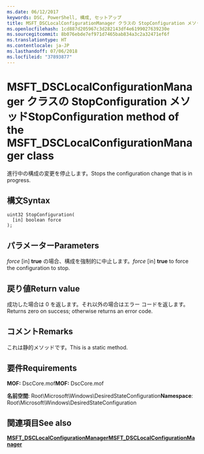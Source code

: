 ```yaml
---
ms.date: 06/12/2017
keywords: DSC, PowerShell, 構成, セットアップ
title: MSFT_DSCLocalConfigurationManager クラスの StopConfiguration メソッド
ms.openlocfilehash: 1cd887d205967c3d282143df4e6199027639230e
ms.sourcegitcommit: 8b076ebde7ef971d7465bab834a3c2a32471ef6f
ms.translationtype: HT
ms.contentlocale: ja-JP
ms.lasthandoff: 07/06/2018
ms.locfileid: "37893877"
---
```

# <a name="stopconfiguration-method-of-the-msftdsclocalconfigurationmanager-class"></a><span data-ttu-id="041da-103">MSFT_DSCLocalConfigurationManager クラスの StopConfiguration メソッド</span><span class="sxs-lookup"><span data-stu-id="041da-103">StopConfiguration method of the MSFT_DSCLocalConfigurationManager class</span></span>

<span data-ttu-id="041da-104">進行中の構成の変更を停止します。</span><span class="sxs-lookup"><span data-stu-id="041da-104">Stops the configuration change that is in progress.</span></span>

## <a name="syntax"></a><span data-ttu-id="041da-105">構文</span><span class="sxs-lookup"><span data-stu-id="041da-105">Syntax</span></span>

```mof
uint32 StopConfiguration(
  [in] boolean force
);
```

## <a name="parameters"></a><span data-ttu-id="041da-106">パラメーター</span><span class="sxs-lookup"><span data-stu-id="041da-106">Parameters</span></span>

<span data-ttu-id="041da-107">*force* \[in\] **true** の場合、構成を強制的に中止します。</span><span class="sxs-lookup"><span data-stu-id="041da-107">*force* \[in\] **true** to force the configuration to stop.</span></span>

## <a name="return-value"></a><span data-ttu-id="041da-108">戻り値</span><span class="sxs-lookup"><span data-stu-id="041da-108">Return value</span></span>

<span data-ttu-id="041da-109">成功した場合は 0 を返します。それ以外の場合はエラー コードを返します。</span><span class="sxs-lookup"><span data-stu-id="041da-109">Returns zero on success; otherwise returns an error code.</span></span>

## <a name="remarks"></a><span data-ttu-id="041da-110">コメント</span><span class="sxs-lookup"><span data-stu-id="041da-110">Remarks</span></span>

<span data-ttu-id="041da-111">これは静的メソッドです。</span><span class="sxs-lookup"><span data-stu-id="041da-111">This is a static method.</span></span>

## <a name="requirements"></a><span data-ttu-id="041da-112">要件</span><span class="sxs-lookup"><span data-stu-id="041da-112">Requirements</span></span>

<span data-ttu-id="041da-113">**MOF:** DscCore.mof</span><span class="sxs-lookup"><span data-stu-id="041da-113">**MOF:** DscCore.mof</span></span>

<span data-ttu-id="041da-114">**名前空間**: Root\Microsoft\Windows\DesiredStateConfiguration</span><span class="sxs-lookup"><span data-stu-id="041da-114">**Namespace**: Root\Microsoft\Windows\DesiredStateConfiguration</span></span>

## <a name="see-also"></a><span data-ttu-id="041da-115">関連項目</span><span class="sxs-lookup"><span data-stu-id="041da-115">See also</span></span>

[<span data-ttu-id="041da-116">**MSFT_DSCLocalConfigurationManager**</span><span class="sxs-lookup"><span data-stu-id="041da-116">**MSFT_DSCLocalConfigurationManager**</span></span>](msft-dsclocalconfigurationmanager.md)